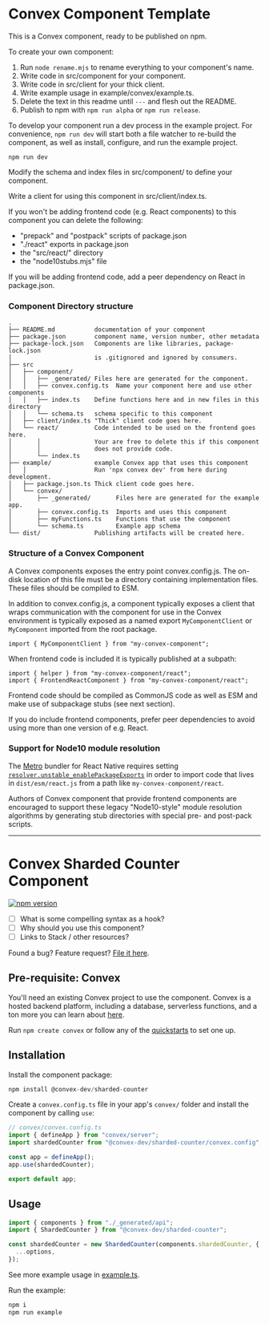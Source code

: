 # Convex Component Template

This is a Convex component, ready to be published on npm.

To create your own component:

1. Run `node rename.mjs` to rename everything to your component's name.
1. Write code in src/component for your component.
1. Write code in src/client for your thick client.
1. Write example usage in example/convex/example.ts.
1. Delete the text in this readme until `---` and flesh out the README.
1. Publish to npm with `npm run alpha` or `npm run release`.

To develop your component run a dev process in the example project.
For convenience, `npm run dev` will start both a file watcher to re-build
the component, as well as install, configure, and run the example project.

```
npm run dev
```

Modify the schema and index files in src/component/ to define your component.

Write a client for using this component in src/client/index.ts.

If you won't be adding frontend code (e.g. React components) to this
component you can delete the following:

- "prepack" and "postpack" scripts of package.json
- "./react" exports in package.json
- the "src/react/" directory
- the "node10stubs.mjs" file

If you will be adding frontend code, add a peer dependency on React in package.json.

### Component Directory structure

```
.
├── README.md           documentation of your component
├── package.json        component name, version number, other metadata
├── package-lock.json   Components are like libraries, package-lock.json
│                       is .gitignored and ignored by consumers.
├── src
│   ├── component/
│   │   ├── _generated/ Files here are generated for the component.
│   │   ├── convex.config.ts  Name your component here and use other components
│   │   ├── index.ts    Define functions here and in new files in this directory
│   │   └── schema.ts   schema specific to this component
│   ├── client/index.ts "Thick" client code goes here.
│   └── react/          Code intended to be used on the frontend goes here.
│       │               Your are free to delete this if this component
│       │               does not provide code.
│       └── index.ts
├── example/            example Convex app that uses this component
│   │                   Run 'npx convex dev' from here during development.
│   ├── package.json.ts Thick client code goes here.
│   └── convex/
│       ├── _generated/       Files here are generated for the example app.
│       ├── convex.config.ts  Imports and uses this component
│       ├── myFunctions.ts    Functions that use the component
│       └── schema.ts         Example app schema
└── dist/               Publishing artifacts will be created here.
```

### Structure of a Convex Component

A Convex components exposes the entry point convex.config.js. The on-disk
location of this file must be a directory containing implementation files. These
files should be compiled to ESM.

In addition to convex.config.js, a component typically exposes a client that
wraps communication with the component for use in the Convex
environment is typically exposed as a named export `MyComponentClient` or
`MyComponent` imported from the root package.

```
import { MyComponentClient } from "my-convex-component";
```

When frontend code is included it is typically published at a subpath:

```
import { helper } from "my-convex-component/react";
import { FrontendReactComponent } from "my-convex-component/react";
```

Frontend code should be compiled as CommonJS code as well as ESM and make use of
subpackage stubs (see next section).

If you do include frontend components, prefer peer dependencies to avoid using
more than one version of e.g. React.

### Support for Node10 module resolution

The [Metro](https://reactnative.dev/docs/metro) bundler for React Native
requires setting
[`resolver.unstable_enablePackageExports`](https://metrobundler.dev/docs/package-exports/)
in order to import code that lives in `dist/esm/react.js` from a path like
`my-convex-component/react`.

Authors of Convex component that provide frontend components are encouraged to
support these legacy "Node10-style" module resolution algorithms by generating
stub directories with special pre- and post-pack scripts.

---

# Convex Sharded Counter Component

[![npm version](https://badge.fury.io/js/@convex-dev%2Fsharded-counter.svg)](https://badge.fury.io/js/@convex-dev%2Fsharded-counter)

<!-- START: Include on https://convex.dev/components -->

- [ ] What is some compelling syntax as a hook?
- [ ] Why should you use this component?
- [ ] Links to Stack / other resources?

Found a bug? Feature request? [File it here](https://github.com/get-convex/sharded-counter/issues).

## Pre-requisite: Convex

You'll need an existing Convex project to use the component.
Convex is a hosted backend platform, including a database, serverless functions,
and a ton more you can learn about [here](https://docs.convex.dev/get-started).

Run `npm create convex` or follow any of the [quickstarts](https://docs.convex.dev/home) to set one up.

## Installation

Install the component package:

```ts
npm install @convex-dev/sharded-counter
```

Create a `convex.config.ts` file in your app's `convex/` folder and install the component by calling `use`:

```ts
// convex/convex.config.ts
import { defineApp } from "convex/server";
import shardedCounter from "@convex-dev/sharded-counter/convex.config";

const app = defineApp();
app.use(shardedCounter);

export default app;
```

## Usage

```ts
import { components } from "./_generated/api";
import { ShardedCounter } from "@convex-dev/sharded-counter";

const shardedCounter = new ShardedCounter(components.shardedCounter, {
  ...options,
});
```

See more example usage in [example.ts](./example/convex/example.ts).

Run the example:

```sh
npm i
npm run example
```
<!-- END: Include on https://convex.dev/components -->
